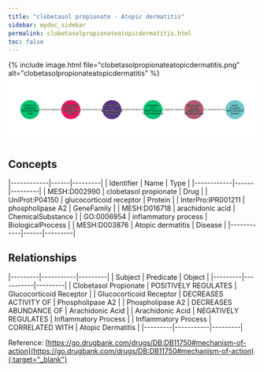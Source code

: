 ```yaml
---
title: "clobetasol propionate - Atopic dermatitis"
sidebar: mydoc_sidebar
permalink: clobetasolpropionateatopicdermatitis.html
toc: false 
---
```


{% include image.html file="clobetasolpropionateatopicdermatitis.png" alt="clobetasolpropionateatopicdermatitis" %}![Path Visualization](/images/clobetasolpropionateatopicdermatitis.png)

## Concepts

|------------|------|---------|
| Identifier | Name | Type    |
|------------|------|---------|
| MESH:D002990 | clobetasol propionate | Drug |
| UniProt:P04150 | glucocorticoid receptor | Protein |
| InterPro:IPR001211 | phospholipase A2 | GeneFamily |
| MESH:D016718 | arachidonic acid | ChemicalSubstance |
| GO:0006954 | inflammatory process | BiologicalProcess |
| MESH:D003876 | Atopic dermatitis | Disease |
|------------|------|---------|

## Relationships

|---------|-----------|---------|
| Subject | Predicate | Object  |
|---------|-----------|---------|
| Clobetasol Propionate | POSITIVELY REGULATES | Glucocorticoid Receptor |
| Glucocorticoid Receptor | DECREASES ACTIVITY OF | Phospholipase A2 |
| Phospholipase A2 | DECREASES ABUNDANCE OF | Arachidonic Acid |
| Arachidonic Acid | NEGATIVELY REGULATES | Inflammatory Process |
| Inflammatory Process | CORRELATED WITH | Atopic Dermatitis |
|---------|-----------|---------|

Reference: [https://go.drugbank.com/drugs/DB:DB11750#mechanism-of-action](https://go.drugbank.com/drugs/DB:DB11750#mechanism-of-action){:target="_blank"}